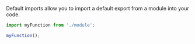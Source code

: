 Default imports allow you to import a default export from a module into your code.

```js
import myFunction from './module';

myFunction();
```